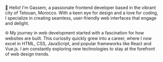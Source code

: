 👋 Hello! I'm Gassem, a passionate frontend developer based in the vibrant city of Tetouan, Morocco. With a keen eye for design and a love for coding, I specialize in creating seamless, user-friendly web interfaces that engage and delight.

🌐 My journey in web development started with a fascination for how websites are built. This curiosity quickly grew into a career, where I now excel in HTML, CSS, JavaScript, and popular frameworks like React and Vue.js. I am constantly exploring new technologies to stay at the forefront of web design trends.
